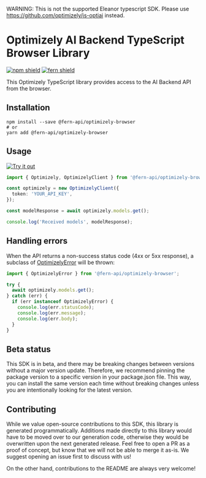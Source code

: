 WARNING: This is not the supported Eleanor typescript SDK. Please use https://github.com/optimizely/js-optiai instead.

# Optimizely AI Backend TypeScript Browser Library

[![npm shield](https://img.shields.io/npm/v/@fern-api/optimizely-browser)](https://www.npmjs.com/package/@fern-api/optimizely-browser)
[![fern shield](https://img.shields.io/badge/%F0%9F%8C%BF-SDK%20generated%20by%20Fern-brightgreen)](https://github.com/fern-api/fern)

This Optimizely TypeScript library provides access to the AI Backend API from the browser.

## Installation

```
npm install --save @fern-api/optimizely-browser
# or
yarn add @fern-api/optimizely-browser
```

## Usage

[![Try it out](https://developer.stackblitz.com/img/open_in_stackblitz.svg)](https://stackblitz.com/edit/typescript-example-using-sdk-built-with-fern-oyupaj?file=app.ts&view=editor)

```typescript
import { Optimizely, OptimizelyClient } from '@fern-api/optimizely-browser';

const optimizely = new OptimizelyClient({
  token: 'YOUR_API_KEY',
});

const modelResponse = await optimizely.models.get();

console.log('Received models', modelResponse);
```

## Handling errors

When the API returns a non-success status code (4xx or 5xx response), a subclass of [OptimizelyError](./src/errors/OptimizelyError.ts) will be thrown:

```ts
import { OptimizelyError } from '@fern-api/optimizely-browser';

try {
  await optimizely.models.get();
} catch (err) {
  if (err instanceof OptimizelyError) {
    console.log(err.statusCode);
    console.log(err.message);
    console.log(err.body);
  }
}
```

## Beta status

This SDK is in beta, and there may be breaking changes between versions without a major version update. Therefore, we recommend pinning the package version to a specific version in your package.json file. This way, you can install the same version each time without breaking changes unless you are intentionally looking for the latest version.

## Contributing

While we value open-source contributions to this SDK, this library is generated programmatically. Additions made directly to this library would have to be moved over to our generation code, otherwise they would be overwritten upon the next generated release. Feel free to open a PR as a proof of concept, but know that we will not be able to merge it as-is. We suggest opening an issue first to discuss with us!

On the other hand, contributions to the README are always very welcome!

